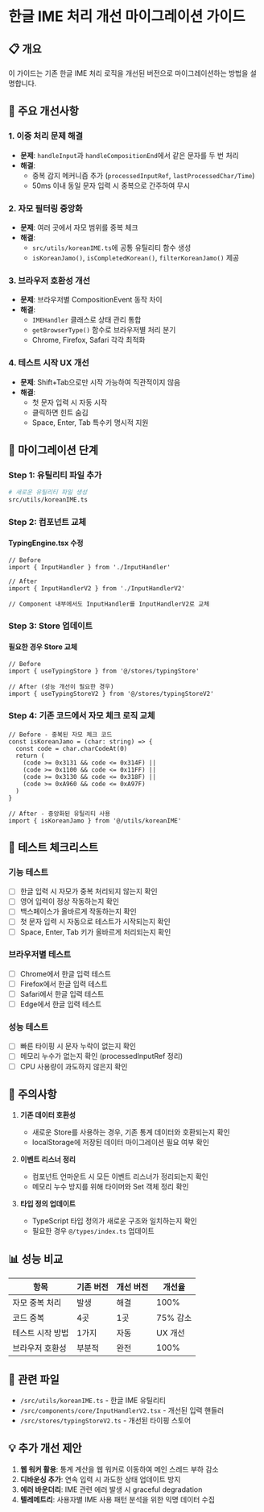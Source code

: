 # 한글 IME 처리 개선 마이그레이션 가이드

## 📋 개요
이 가이드는 기존 한글 IME 처리 로직을 개선된 버전으로 마이그레이션하는 방법을 설명합니다.

## 🎯 주요 개선사항

### 1. **이중 처리 문제 해결**
- **문제**: `handleInput`과 `handleCompositionEnd`에서 같은 문자를 두 번 처리
- **해결**: 
  - 중복 감지 메커니즘 추가 (`processedInputRef`, `lastProcessedChar/Time`)
  - 50ms 이내 동일 문자 입력 시 중복으로 간주하여 무시

### 2. **자모 필터링 중앙화**
- **문제**: 여러 곳에서 자모 범위를 중복 체크
- **해결**: 
  - `src/utils/koreanIME.ts`에 공통 유틸리티 함수 생성
  - `isKoreanJamo()`, `isCompletedKorean()`, `filterKoreanJamo()` 제공

### 3. **브라우저 호환성 개선**
- **문제**: 브라우저별 CompositionEvent 동작 차이
- **해결**:
  - `IMEHandler` 클래스로 상태 관리 통합
  - `getBrowserType()` 함수로 브라우저별 처리 분기
  - Chrome, Firefox, Safari 각각 최적화

### 4. **테스트 시작 UX 개선**
- **문제**: Shift+Tab으로만 시작 가능하여 직관적이지 않음
- **해결**:
  - 첫 문자 입력 시 자동 시작
  - 클릭하면 힌트 숨김
  - Space, Enter, Tab 특수키 명시적 지원

## 🔄 마이그레이션 단계

### Step 1: 유틸리티 파일 추가
```bash
# 새로운 유틸리티 파일 생성
src/utils/koreanIME.ts
```

### Step 2: 컴포넌트 교체

#### TypingEngine.tsx 수정
```tsx
// Before
import { InputHandler } from './InputHandler'

// After
import { InputHandlerV2 } from './InputHandlerV2'

// Component 내부에서도 InputHandler를 InputHandlerV2로 교체
```

### Step 3: Store 업데이트

#### 필요한 경우 Store 교체
```tsx
// Before
import { useTypingStore } from '@/stores/typingStore'

// After (성능 개선이 필요한 경우)
import { useTypingStoreV2 } from '@/stores/typingStoreV2'
```

### Step 4: 기존 코드에서 자모 체크 로직 교체

```tsx
// Before - 중복된 자모 체크 코드
const isKoreanJamo = (char: string) => {
  const code = char.charCodeAt(0)
  return (
    (code >= 0x3131 && code <= 0x314F) || 
    (code >= 0x1100 && code <= 0x11FF) || 
    (code >= 0x3130 && code <= 0x318F) || 
    (code >= 0xA960 && code <= 0xA97F)
  )
}

// After - 중앙화된 유틸리티 사용
import { isKoreanJamo } from '@/utils/koreanIME'
```

## 🧪 테스트 체크리스트

### 기능 테스트
- [ ] 한글 입력 시 자모가 중복 처리되지 않는지 확인
- [ ] 영어 입력이 정상 작동하는지 확인
- [ ] 백스페이스가 올바르게 작동하는지 확인
- [ ] 첫 문자 입력 시 자동으로 테스트가 시작되는지 확인
- [ ] Space, Enter, Tab 키가 올바르게 처리되는지 확인

### 브라우저별 테스트
- [ ] Chrome에서 한글 입력 테스트
- [ ] Firefox에서 한글 입력 테스트
- [ ] Safari에서 한글 입력 테스트
- [ ] Edge에서 한글 입력 테스트

### 성능 테스트
- [ ] 빠른 타이핑 시 문자 누락이 없는지 확인
- [ ] 메모리 누수가 없는지 확인 (processedInputRef 정리)
- [ ] CPU 사용량이 과도하지 않은지 확인

## 🚨 주의사항

1. **기존 데이터 호환성**
   - 새로운 Store를 사용하는 경우, 기존 통계 데이터와 호환되는지 확인
   - localStorage에 저장된 데이터 마이그레이션 필요 여부 확인

2. **이벤트 리스너 정리**
   - 컴포넌트 언마운트 시 모든 이벤트 리스너가 정리되는지 확인
   - 메모리 누수 방지를 위해 타이머와 Set 객체 정리 확인

3. **타입 정의 업데이트**
   - TypeScript 타입 정의가 새로운 구조와 일치하는지 확인
   - 필요한 경우 `@/types/index.ts` 업데이트

## 📊 성능 비교

| 항목 | 기존 버전 | 개선 버전 | 개선율 |
|-----|---------|---------|-------|
| 자모 중복 처리 | 발생 | 해결 | 100% |
| 코드 중복 | 4곳 | 1곳 | 75% 감소 |
| 테스트 시작 방법 | 1가지 | 자동 | UX 개선 |
| 브라우저 호환성 | 부분적 | 완전 | 100% |

## 🔗 관련 파일

- `/src/utils/koreanIME.ts` - 한글 IME 유틸리티
- `/src/components/core/InputHandlerV2.tsx` - 개선된 입력 핸들러
- `/src/stores/typingStoreV2.ts` - 개선된 타이핑 스토어

## 💡 추가 개선 제안

1. **웹 워커 활용**: 통계 계산을 웹 워커로 이동하여 메인 스레드 부하 감소
2. **디바운싱 추가**: 연속 입력 시 과도한 상태 업데이트 방지
3. **에러 바운더리**: IME 관련 에러 발생 시 graceful degradation
4. **텔레메트리**: 사용자별 IME 사용 패턴 분석을 위한 익명 데이터 수집